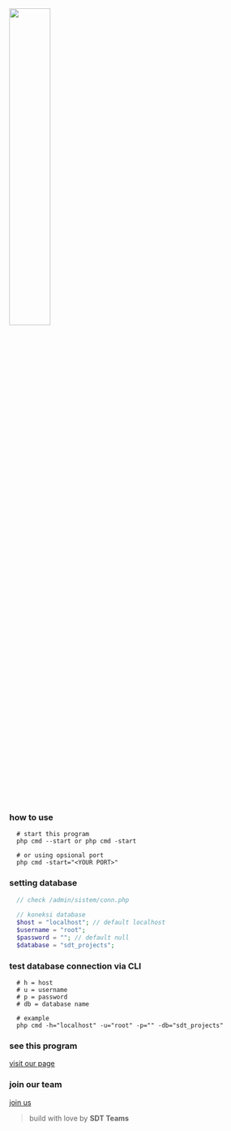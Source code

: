 <a style="color: grey;" href="http://sdt-projetcs.rf.gd/">
  <img src="https://raw.githubusercontent.com/fiandev/SDT-Projects/main/assest/gambar/icon-sdt.jpg" style="width: 40%;" />
</a>

### how to use

```shell
  # start this program
  php cmd --start or php cmd -start

  # or using opsional port
  php cmd -start="<YOUR PORT>"
```

### setting database

```php
  // check /admin/sistem/conn.php
  
  // koneksi database
  $host = "localhost"; // default localhost
  $username = "root";
  $password = ""; // default null
  $database = "sdt_projects";
```

### test database connection via CLI

```shell
  # h = host
  # u = username
  # p = password
  # db = database name
  
  # example
  php cmd -h="localhost" -u="root" -p="" -db="sdt_projects"
```

### see this program

[visit our page](http://sdt-projetcs.rf.gd/)

### join our team

[join us](http://wa.me/62882009464039/?text=assalamualaikum%20kak%20saya%20join%20*SDT%20Projects*)

> build with love by **SDT Teams**